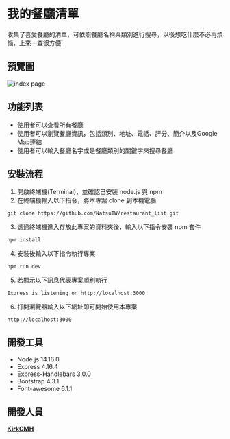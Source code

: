 # 我的餐廳清單

收集了喜愛餐廳的清單，可依照餐廳名稱與類別進行搜尋，以後想吃什麼不必再煩惱，上來一查很方便!

## 預覽圖

![index page](/public/image/AC_2-3_F_A1.png)

## 功能列表

- 使用者可以查看所有餐廳
- 使用者可以瀏覽餐廳資訊，包括類別、地址、電話、評分、簡介以及Google Map連結
- 使用者可以輸入餐廳名字或是餐廳類別的關鍵字來搜尋餐廳

## 安裝流程

1. 開啟終端機(Terminal)，並確認已安裝 node.js 與 npm 
2. 在終端機輸入以下指令，將本專案 clone 到本機電腦

```
git clone https://github.com/NatsuTW/restaurant_list.git
```

3. 透過終端機進入存放此專案的資料夾後，輸入以下指令安裝 npm 套件

```
npm install
```

4. 安裝後輸入以下指令執行專案

```
npm run dev
```

5. 若顯示以下訊息代表專案順利執行

```
Express is listening on http://localhost:3000
```

6. 打開瀏覽器輸入以下網址即可開始使用本專案

```
http://localhost:3000
```

## 開發工具

- Node.js 14.16.0
- Express 4.16.4
- Express-Handlebars 3.0.0
- Bootstrap 4.3.1
- Font-awesome 6.1.1



## 開發人員

[**KirkCMH**](https://github.com/PurpleBooth)
